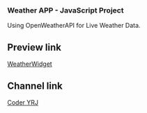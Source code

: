 ### Weather APP - JavaScript Project
Using OpenWeatherAPI for Live Weather Data.

## Preview link
[WeatherWidget](https://ameghcoder.github.io/weather-app/)

## Channel link

[Coder YRJ](https://www.youtube.com/channel/UCmal4i1uZEPFQJ4GkcT142g/)